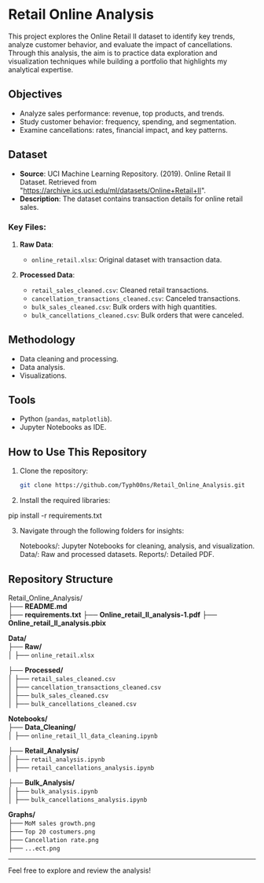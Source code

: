 # Retail Online Analysis

This project explores the Online Retail II dataset to identify key trends, analyze customer behavior, and evaluate the impact of cancellations. Through this analysis, the aim is to practice data exploration and visualization techniques while building a portfolio that highlights my analytical expertise.

## Objectives
- Analyze sales performance: revenue, top products, and trends.
- Study customer behavior: frequency, spending, and segmentation.
- Examine cancellations: rates, financial impact, and key patterns.

## Dataset
- **Source**: UCI Machine Learning Repository. (2019). Online Retail II Dataset. Retrieved from "https://archive.ics.uci.edu/ml/datasets/Online+Retail+II".
- **Description**: The dataset contains transaction details for online retail sales.

### Key Files:
1. **Raw Data**:
   - `online_retail.xlsx`: Original dataset with transaction data.

2. **Processed Data**:
   - `retail_sales_cleaned.csv`: Cleaned retail transactions.
   - `cancellation_transactions_cleaned.csv`: Canceled transactions.
   - `bulk_sales_cleaned.csv`: Bulk orders with high quantities.
   - `bulk_cancellations_cleaned.csv`: Bulk orders that were canceled.

## Methodology
- Data cleaning and processing.
- Data analysis.
- Visualizations.

## Tools
- Python (`pandas`, `matplotlib`).
- Jupyter Notebooks as IDE.

## How to Use This Repository
1. Clone the repository:
   ```bash
   git clone https://github.com/Typh00ns/Retail_Online_Analysis.git

2. Install the required libraries:

pip install -r requirements.txt

3. Navigate through the following folders for insights:

    Notebooks/: Jupyter Notebooks for cleaning, analysis, and visualization.
    Data/: Raw and processed datasets.
    Reports/: Detailed PDF.

## Repository Structure

Retail_Online_Analysis/  
├── **README.md**  
├── **requirements.txt**
├── **Online_retail_ll_analysis-1.pdf**
├── **Online_retail_ll_analysis.pbix**

**Data/**  
├── **Raw/**  
│   ├── `online_retail.xlsx`  

├── **Processed/**  
│   ├── `retail_sales_cleaned.csv`  
│   ├── `cancellation_transactions_cleaned.csv`  
│   ├── `bulk_sales_cleaned.csv`  
│   ├── `bulk_cancellations_cleaned.csv`  

**Notebooks/**  
├── **Data_Cleaning/**  
│   ├── `online_retail_ll_data_cleaning.ipynb`  

├── **Retail_Analysis/**  
│   ├── `retail_analysis.ipynb`  
│   ├── `retail_cancellations_analysis.ipynb`  

├── **Bulk_Analysis/**  
│   ├── `bulk_analysis.ipynb`  
│   ├── `bulk_cancellations_analysis.ipynb`  

**Graphs/**  
├── `MoM sales growth.png`  
├── `Top 20 costumers.png`  
├── `Cancellation rate.png`  
├── `...ect.png`  


---

Feel free to explore and review the analysis!

